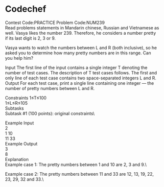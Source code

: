 # Codechef

Contest Code:PRACTICE  Problem Code:NUM239\
Read problems statements in Mandarin chinese, Russian and Vietnamese as well.
Vasya likes the number 239. Therefore, he considers a number pretty if its last digit is 2, 3 or 9.

Vasya wants to watch the numbers between L and R (both inclusive), so he asked you to determine how many pretty numbers are in this range. Can you help him?

Input
The first line of the input contains a single integer T denoting the number of test cases. The description of T test cases follows.
The first and only line of each test case contains two space-separated integers L and R.
Output
For each test case, print a single line containing one integer — the number of pretty numbers between L and R.

Constraints
1≤T≤100\
1≤L≤R≤105\
Subtasks\
Subtask #1 (100 points): original constraints\

Example Input\
2\
1 10\
11 33\
Example Output\
3\
8\
Explanation\
Example case 1: The pretty numbers between 1 and 10 are 2, 3 and 9.\

Example case 2: The pretty numbers between 11 and 33 are 12, 13, 19, 22, 23, 29, 32 and 33.\
